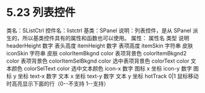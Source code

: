 # 5.23 列表控件

类名：SListCtrl
控件名：listctrl
基类：SPanel
说明：列表控件，是从 SPanel 派生的，所以基类控件具有的属性和函数也可以使用。
属性：
属性名 类型 说明
headerHeight 数字 表头高度
itemHeight 数字 表项高度
itemSkin 字符串 皮肤
iconSkin 字符串 皮肤
colorItemBkgnd color 表项背景色
colorItemBkgnd2 color 表项背景色
colorItemSelBkgnd color 选中表项背景色
colorText color 文本颜色
colorSelText color 选中文本颜色
icon-x 数字 图标 x 坐标
icon-y 数字 图标 y 坐标
text-x 数字 文本 x 坐标
text-y 数字 文本 y 坐标
hotTrack 0|1 鼠标移动时高亮显示下面的行（0--不支持 1--支持）
